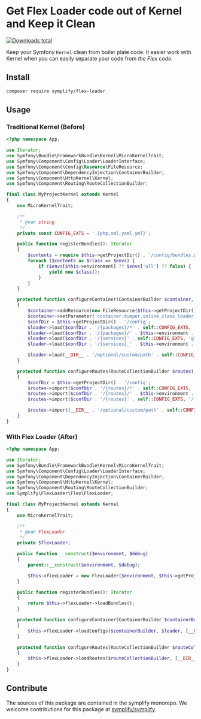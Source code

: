 # Get Flex Loader code out of Kernel and Keep it Clean

[![Downloads total](https://img.shields.io/packagist/dt/symplify/flex-loader.svg?style=flat-square)](https://packagist.org/packages/symplify/flex-loader/stats)

Keep your Symfony `Kernel` clean from boiler plate code. It easier work with Kernel when you can easily separate your code from *the Flex code*.

## Install

```bash
composer require symplify/flex-loader
```

## Usage

### Traditional Kernel (Before)

```php
<?php namespace App;

use Iterator;
use Symfony\Bundle\FrameworkBundle\Kernel\MicroKernelTrait;
use Symfony\Component\Config\Loader\LoaderInterface;
use Symfony\Component\Config\Resource\FileResource;
use Symfony\Component\DependencyInjection\ContainerBuilder;
use Symfony\Component\HttpKernel\Kernel;
use Symfony\Component\Routing\RouteCollectionBuilder;

final class MyProjectKernel extends Kernel
{
    use MicroKernelTrait;

    /**
     * @var string
     */
    private const CONFIG_EXTS = '.{php,xml,yaml,yml}';

    public function registerBundles(): Iterator
    {
        $contents = require $this->getProjectDir() . '/config/bundles.php';
        foreach ($contents as $class => $envs) {
            if ($envs[$this->environment] ?? $envs['all'] ?? false) {
                yield new $class();
            }
        }
    }

    protected function configureContainer(ContainerBuilder $container, LoaderInterface $loader): void
    {
        $container->addResource(new FileResource($this->getProjectDir() . '/config/bundles.php'));
        $container->setParameter('container.dumper.inline_class_loader', true);
        $confDir = $this->getProjectDir() . '/config';
        $loader->load($confDir . '/{packages}/*' . self::CONFIG_EXTS, 'glob');
        $loader->load($confDir . '/{packages}/' . $this->environment . '/**/*' . self::CONFIG_EXTS, 'glob');
        $loader->load($confDir . '/{services}' . self::CONFIG_EXTS, 'glob');
        $loader->load($confDir . '/{services}_' . $this->environment . self::CONFIG_EXTS, 'glob');

        $loader->load(__DIR__ . '/optional/custom/path' . self::CONFIG_EXTS, 'glob');
    }

    protected function configureRoutes(RouteCollectionBuilder $routes): void
    {
        $confDir = $this->getProjectDir() . '/config';
        $routes->import($confDir . '/{routes}/*' . self::CONFIG_EXTS, '/', 'glob');
        $routes->import($confDir . '/{routes}/' . $this->environment . '/**/*' . self::CONFIG_EXTS, '/', 'glob');
        $routes->import($confDir . '/{routes}' . self::CONFIG_EXTS, '/', 'glob');

        $routes->import(__DIR__ . '/optional/custom/path' . self::CONFIG_EXTS, 'glob');
    }
}
```

### With Flex Loader (After)

```php
<?php namespace App;

use Iterator;
use Symfony\Bundle\FrameworkBundle\Kernel\MicroKernelTrait;
use Symfony\Component\Config\Loader\LoaderInterface;
use Symfony\Component\DependencyInjection\ContainerBuilder;
use Symfony\Component\HttpKernel\Kernel;
use Symfony\Component\Routing\RouteCollectionBuilder;
use Symplify\FlexLoader\Flex\FlexLoader;

final class MyProjectKernel extends Kernel
{
    use MicroKernelTrait;

    /**
     * @var FlexLoader
     */
    private $flexLoader;

    public function __construct($environment, $debug)
    {
        parent::__construct($environment, $debug);

        $this->flexLoader = new FlexLoader($environment, $this->getProjectDir());
    }

    public function registerBundles(): Iterator
    {
        return $this->flexLoader->loadBundles();
    }

    protected function configureContainer(ContainerBuilder $containerBuilder, LoaderInterface $loader): void
    {
        $this->flexLoader->loadConfigs($containerBuilder, $loader, [__DIR__ . '/optional/custom/path/']);
    }

    protected function configureRoutes(RouteCollectionBuilder $routeCollectionBuilder): void
    {
        $this->flexLoader->loadRoutes($routeCollectionBuilder, [__DIR__ . '/optional/custom/path/']);
    }
}
```

## Contribute

The sources of this package are contained in the symplify monorepo. We welcome contributions for this package at [symplify/symplify](https://github.com/symplify/symplify).
